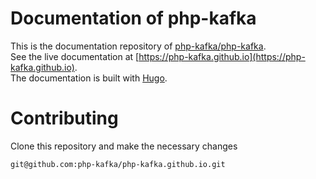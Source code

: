 # Documentation of php-kafka
This is the documentation repository of [php-kafka/php-kafka](https://github.com/php-kafka/php-kafka).  
See the live documentation at [https://php-kafka.github.io](https://php-kafka.github.io).  
The documentation is built with [Hugo](https://gohugo.io/documentation/).


# Contributing
 Clone this repository and make the necessary changes
```bash
git@github.com:php-kafka/php-kafka.github.io.git
